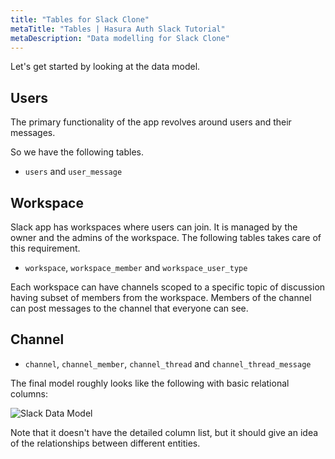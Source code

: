 ```yaml
---
title: "Tables for Slack Clone"
metaTitle: "Tables | Hasura Auth Slack Tutorial"
metaDescription: "Data modelling for Slack Clone"
---
```


Let's get started by looking at the data model.

## Users

The primary functionality of the app revolves around users and their messages. 

So we have the following tables.

- `users` and `user_message`

## Workspace

Slack app has workspaces where users can join. It is managed by the owner and the admins of the workspace. The following tables takes care of this requirement.

- `workspace`, `workspace_member` and `workspace_user_type`

Each workspace can have channels scoped to a specific topic of discussion having subset of members from the workspace. Members of the channel can post messages to the channel that everyone can see.

## Channel

- `channel`, `channel_member`, `channel_thread` and `channel_thread_message`

The final model roughly looks like the following with basic relational columns:

![Slack Data Model](https://graphql-engine-cdn.hasura.io/learn-hasura/assets/graphql-hasura-auth/slack-datamodel.png)

Note that it doesn't have the detailed column list, but it should give an idea of the relationships between different entities.

